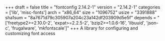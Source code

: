 +++
draft = false
title = "fontconfig 2.14.2-1"
version = "2.14.2-1"
categories = ['lib', 'misc-fonts']
arch = "x86_64"
size = "1096752"
usize = "3391888"
sha1sum = "8a7671d79c305907a204c23a142df203909d5e5f"
depends = "['freetype2>=2.10.0-2', 'expat>=2.2.5-2', 'bzip2>=1.0.6-16', 'libuuid', 'json-c', 'frugalware', 'mkfontscale']"
+++
A library for configuring and customizing font access